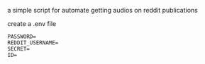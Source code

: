 a simple script for automate getting audios on reddit publications

create a .env file

```
PASSWORD=
REDDIT_USERNAME=
SECRET=
ID=
```




